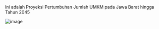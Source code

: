 Ini adalah Proyeksi Pertumbuhan Jumlah UMKM pada Jawa Barat hingga Tahun 2045

![image](https://github.com/user-attachments/assets/d7273cc7-b8a2-49bd-bbcf-57a423bfffe4)
